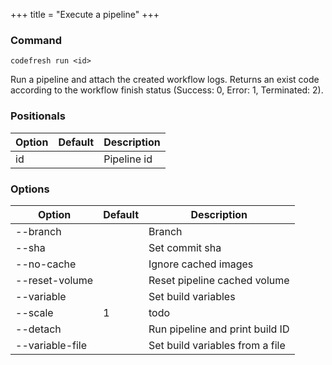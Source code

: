 +++
title = "Execute a pipeline"
+++

### Command
`codefresh run <id>`

Run a pipeline and attach the created workflow logs.
Returns an exist code according to the workflow finish status (Success: 0, Error: 1, Terminated: 2).
### Positionals

Option | Default | Description
--------- | ----------- | -----------
id |  | Pipeline id
### Options

Option | Default | Description
--------- | ----------- | -----------
--branch |  | Branch
--sha |  | Set commit sha
--no-cache |  | Ignore cached images
--reset-volume |  | Reset pipeline cached volume
--variable |  | Set build variables
--scale | 1 | todo
--detach |  | Run pipeline and print build ID
--variable-file |  | Set build variables from a file
